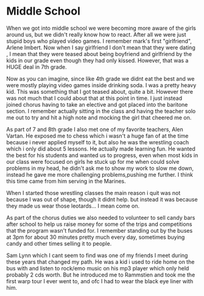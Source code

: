 # Middle School
When we got into middle school we were becoming more aware of the girls around us, but we didn't really know how to react. After all we were just stupid boys who played video games. I remember mark's first "girlfriend", Arlene Imbert. Now when I say girlfriend I don't mean that they were dating , I mean that they were teased about being boyfriend and girlfriend by the kids in our grade even though they had only kissed. However, that was a HUGE deal in 7th grade. 

Now as you can imagine, since like 4th grade we didnt eat the best and we were mostly playing video games inside drinking soda. I was a pretty heavy kid. This was something that I got teased about, quite a bit. However there was not much that I could about that at this point in time. I just instead joined chorus having to take an elective and got placed into the baritone section. I remember actually sitting in the class and having the teacher solo me out to try and hit a high note and mocking the girl that cheered me on. 

As part of 7 and 8th grade I also met one of my favorite teachers, Alen Vartan. He exposed me to chess which i wasn't a huge fan of at the time because i never applied myself to it, but also he was the wrestling coach which i only did about 5 lessons. He actually made learning fun. He wanted the best for his students and wanted us to progress, even when most kids in our class were focused on girls he stuck up for me when could solve problems in my head, he didn't ask me to show my work to slow me down, instead he gave me more challenging problems,pushing me further. I think this time came from him serving in the Marines. 

When I started those wrestling classes the main reason i quit was not because I was out of shape, though it didnt help. but instead it was because they made us wear those leotards... I mean come on.

As part of the chorus duties we also needed to volunteer to sell candy bars after school to help us raise money for some of the trips and competitions that the program wasn't funded for. I remember standing out by the buses at 3pm for about 30 minutes pretty much every day, sometimes buying candy and other times selling it to people. 

Sam Lynn which I cant seem to find was one of my friends I meet during these years that changed my path. He was a kid i used to ride home on the bus with and listen to rock/emo music on his mp3 player which only held probably 2 cds worth. But he introduced me to Rammstien and took me the first warp tour I ever went to, and ofc I had to wear the black eye liner with him.  